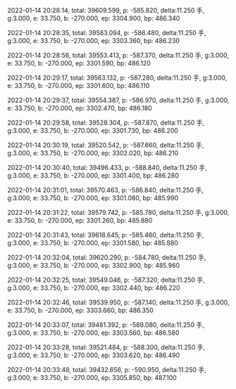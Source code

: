 2022-01-14 20:28:14, total: 39609.599, p: -585.820, delta:11.250 手, g:3.000, e: 33.750, b: -270.000, ep: 3304.900, bp: 486.340

2022-01-14 20:28:35, total: 39583.094, p: -586.480, delta:11.250 手, g:3.000, e: 33.750, b: -270.000, ep: 3303.360, bp: 486.230

2022-01-14 20:28:56, total: 39553.413, p: -587.370, delta:11.250 手, g:3.000, e: 33.750, b: -270.000, ep: 3301.590, bp: 486.120

2022-01-14 20:29:17, total: 39563.132, p: -587.280, delta:11.250 手, g:3.000, e: 33.750, b: -270.000, ep: 3301.600, bp: 486.110

2022-01-14 20:29:37, total: 39554.387, p: -586.970, delta:11.250 手, g:3.000, e: 33.750, b: -270.000, ep: 3302.470, bp: 486.180

2022-01-14 20:29:58, total: 39528.304, p: -587.870, delta:11.250 手, g:3.000, e: 33.750, b: -270.000, ep: 3301.730, bp: 486.200

2022-01-14 20:30:19, total: 39520.542, p: -587.660, delta:11.250 手, g:3.000, e: 33.750, b: -270.000, ep: 3302.020, bp: 486.210

2022-01-14 20:30:40, total: 39496.433, p: -588.840, delta:11.250 手, g:3.000, e: 33.750, b: -270.000, ep: 3301.400, bp: 486.280

2022-01-14 20:31:01, total: 39570.463, p: -586.840, delta:11.250 手, g:3.000, e: 33.750, b: -270.000, ep: 3301.080, bp: 485.990

2022-01-14 20:31:22, total: 39579.742, p: -585.780, delta:11.250 手, g:3.000, e: 33.750, b: -270.000, ep: 3301.260, bp: 485.880

2022-01-14 20:31:43, total: 39618.645, p: -585.460, delta:11.250 手, g:3.000, e: 33.750, b: -270.000, ep: 3301.580, bp: 485.880

2022-01-14 20:32:04, total: 39620.290, p: -584.780, delta:11.250 手, g:3.000, e: 33.750, b: -270.000, ep: 3302.900, bp: 485.960

2022-01-14 20:32:25, total: 39549.046, p: -587.320, delta:11.250 手, g:3.000, e: 33.750, b: -270.000, ep: 3302.440, bp: 486.220

2022-01-14 20:32:46, total: 39539.950, p: -587.140, delta:11.250 手, g:3.000, e: 33.750, b: -270.000, ep: 3303.660, bp: 486.350

2022-01-14 20:33:07, total: 39481.392, p: -589.080, delta:11.250 手, g:3.000, e: 33.750, b: -270.000, ep: 3303.560, bp: 486.580

2022-01-14 20:33:28, total: 39521.484, p: -588.300, delta:11.250 手, g:3.000, e: 33.750, b: -270.000, ep: 3303.620, bp: 486.490

2022-01-14 20:33:48, total: 39432.656, p: -590.950, delta:11.250 手, g:3.000, e: 33.750, b: -270.000, ep: 3305.850, bp: 487.100